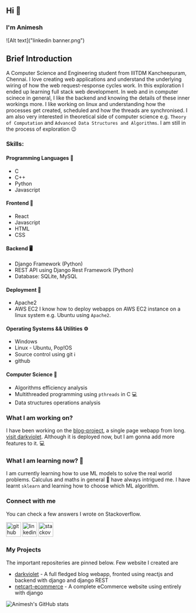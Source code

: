 ## Hi 👋
### I'm Animesh

![Alt text]("linkedin banner.png")

## Brief Introduction
A Computer Science and Engineering student from IIITDM Kancheepuram, Chennai. I love creating web applications and understand the underlying wiring of how the web request-response cycles work. In this exploration I ended up learning full stack web development. In web and in computer scinece in general, I like the backend and knowing the details of these inner workings more. I like working on linux and understanding how the processes get created, scheduled and how the threads are synchronised. I am also very interested in theoretical side of computer science e.g. `Theory of Computation` and `Advanced Data Structures and Algorithms`. I am still in the process of exploration 😉


### Skills:
#### Programming Languages 🧠
* C
* C++
* Python
* Javascript

#### Frontend 🍓
* React
* Javascript
* HTML
* CSS

#### Backend 🖥️
* Django Framework (Python)
* REST API using Django Rest Framework (Python)
* Database: SQLite, MySQL

#### Deployment 💾
* Apache2
* AWS EC2
I know how to deploy webapps on AWS EC2 instance on a linux system e.g. Ubuntu using `Apache2`.

#### Operating Systems && Utilities ⚙️
* Windows
* Linux - Ubuntu, Pop!OS
* Source control using git ℹ️
* github

#### Computer Science 📓
* Algorithms efficiency analysis
* Multithreaded programming using `pthreads` in C 💻
* Data structures operations analysis

### What I am working on? 
I have been working on the [blog-project](https://github.com/Animesh241100/blog-project), a single page webapp from long. [visit darkviolet](http://darkviolet.pythonanywhere.com/). Although it is deployed now, but I am gonna add more features to it. 💻

### What I am learning now? 🤔
I am currently learning how to use ML models to solve the real world problems. Calculus and maths in general 📖 have always intrigued me. I have learnt `sklearn` and learning how to choose which ML algorithm.

### Connect with me
You can check a few answers I wrote on Stackoverflow.

[<img src='https://cdn.jsdelivr.net/npm/simple-icons@3.0.1/icons/github.svg' alt='github' height='40'>](https://github.com/animesh241100)  [<img src='https://cdn.jsdelivr.net/npm/simple-icons@3.0.1/icons/linkedin.svg' alt='linkedin' height='40'>](https://www.linkedin.com/in/animesh241100/)  [<img src='https://cdn.jsdelivr.net/npm/simple-icons@3.0.1/icons/stackoverflow.svg' alt='stackoverflow' height='40'>](https://stackoverflow.com/users/12661847)  

### My Projects
The important repositeries are pinned below. Few website I created are

* [darkviolet](http://darkviolet.pythonanywhere.com/) - A full fledged blog webapp, fronted using reactjs and backend with django and django REST
* [netcart-ecommerce](http://netcartecommerce.pythonanywhere.com/) - A complete eCommerce website using entirely with django

![Animesh's GitHub stats](https://github-readme-stats.vercel.app/api?username=animesh241100&show_icons=true&theme=dracula)
